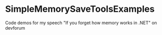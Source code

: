 # SimpleMemorySaveToolsExamples
Code demos for my speech "If you forget how memory works in .NET" on devforum
